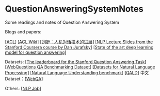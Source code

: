# QuestionAnsweringSystemNotes
Some readings and notes of Question Answering System

Blogs and papers:

[[ACL](http://aclanthology.info)]
[[ACL Wiki](https://aclweb.org/aclwiki/Main_Page)]
[[刘挺：人机对话技术的进展](http://scholarsupdate.hi2net.com/news.asp?NewsID=22708)]
[[NLP Lecture Slides from the Stanford Coursera course by Dan Jurafsky](https://web.stanford.edu/~jurafsky/NLPCourseraSlides.html)]
[[State of the art deep learning model for question answering](https://einstein.ai/research/state-of-the-art-deep-learning-model-for-question-answering)]

Datasets:
[[The leaderboard for the Stanford Question Answering Task](https://rajpurkar.github.io/SQuAD-explorer/)]
[[WebQuestions QA Benchmarking Dataset](https://github.com/brmson/dataset-factoid-webquestions)]
[[Datasets for Natural Language Processing](https://github.com/karthikncode/nlp-datasets#question-answering)]
[[Natural Language Understanding benchmark](https://github.com/snipsco/nlu-benchmark)]
[[QALD](https://qald.sebastianwalter.org/index.php?x=benchmark&q=home)]
中文Dataset：[[WebQA](http://idl.baidu.com/WebQA.html)]

Others:
[[NLP Job](http://www.nlpjob.com)]
